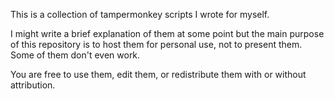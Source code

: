 
This is a collection of tampermonkey scripts I wrote for myself.

I might write a brief explanation of them at some point but the main purpose of this repository is to host them for personal use, not to present them. Some of them don't even work.

You are free to use them, edit them, or redistribute them with or without attribution.
